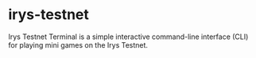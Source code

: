 # irys-testnet
Irys Testnet Terminal is a simple interactive command-line interface (CLI) for playing mini games on the Irys Testnet.
